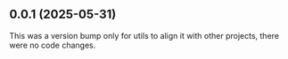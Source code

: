 ## 0.0.1 (2025-05-31)

This was a version bump only for utils to align it with other projects, there were no code changes.